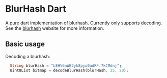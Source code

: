 # BlurHash Dart

A pure dart implementation of blurhash. Currently only supports decoding.
See the [blurhash](https://blurha.sh/) website for more information.

## Basic usage

Decoding a blurhash:

```dart
  String blurHash = "LEHV6nWB2yk8pyo0adR*.7kCMdnj";
  Uint8List bitmap = decodeBlurHash(blurHash, 35, 20);
```
